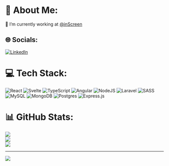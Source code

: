 # 💫 About Me:
🔭 I’m currently working at [@inScreen](https://github.com/inscreen)<br>


## 🌐 Socials:
[![LinkedIn](https://img.shields.io/badge/LinkedIn-%230077B5.svg?logo=linkedin&logoColor=white)](https://linkedin.com/in/andres-cera) 

# 💻 Tech Stack:
![React](https://img.shields.io/badge/react-%2320232a.svg?style=flat-square&logo=react&logoColor=%2361DAFB) ![Svelte](https://img.shields.io/badge/svelte-%23f1413d.svg?style=flat-square&logo=svelte&logoColor=white) ![TypeScript](https://img.shields.io/badge/typescript-%23007ACC.svg?style=flat-square&logo=typescript&logoColor=white) ![Angular](https://img.shields.io/badge/angular-%23DD0031.svg?style=flat-square&logo=angular&logoColor=white) ![NodeJS](https://img.shields.io/badge/node.js-6DA55F?style=flat-square&logo=node.js&logoColor=white) ![Laravel](https://img.shields.io/badge/laravel-%23FF2D20.svg?style=flat-square&logo=laravel&logoColor=white) ![SASS](https://img.shields.io/badge/SASS-hotpink.svg?style=flat-square&logo=SASS&logoColor=white) ![MySQL](https://img.shields.io/badge/mysql-%2300f.svg?style=flat-square&logo=mysql&logoColor=white) ![MongoDB](https://img.shields.io/badge/MongoDB-%234ea94b.svg?style=flat-square&logo=mongodb&logoColor=white) ![Postgres](https://img.shields.io/badge/postgres-%23316192.svg?style=flat-square&logo=postgresql&logoColor=white) ![Express.js](https://img.shields.io/badge/express.js-%23404d59.svg?style=flat-square&logo=express&logoColor=%2361DAFB)
# 📊 GitHub Stats:
![](https://github-readme-stats.vercel.app/api?username=andrescera&theme=dark&hide_border=true&include_all_commits=true&count_private=true)<br/>
![](https://github-readme-streak-stats.herokuapp.com/?user=andrescera&theme=dark&hide_border=true)<br/>
![](https://github-readme-stats.vercel.app/api/top-langs/?username=andrescera&theme=dark&hide_border=true&include_all_commits=true&count_private=true&layout=compact)

---
[![](https://visitcount.itsvg.in/api?id=andrescera&icon=0&color=0)](https://visitcount.itsvg.in)

<!-- Proudly created with GPRM ( https://gprm.itsvg.in ) -->
